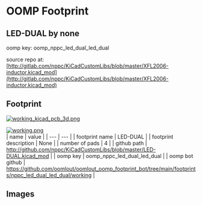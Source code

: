 # OOMP Footprint  
## LED-DUAL  by none  
  
oomp key: oomp_nppc_led_dual_led_dual  
  
source repo at: [http://gitlab.com/nppc/KiCadCustomLibs/blob/master/XFL2006-inductor.kicad_mod](http://gitlab.com/nppc/KiCadCustomLibs/blob/master/XFL2006-inductor.kicad_mod)  
## Footprint  
  
[![working_kicad_pcb_3d.png](working_kicad_pcb_3d_600.png)](working_kicad_pcb_3d.png)  
  
[![working.png](working_600.png)](working.png)  
| name | value | 
| --- | --- | 
| footprint name | LED-DUAL | 
| footprint description | None | 
| number of pads | 4 | 
| github path | http://github.com/nppc/KiCadCustomLibs/blob/master/LED-DUAL.kicad_mod | 
| oomp key | oomp_nppc_led_dual_led_dual | 
| oomp bot github | https://github.com/oomlout/oomlout_oomp_footprint_bot/tree/main/footprints/nppc_led_dual_led_dual/working | 
## Images  
